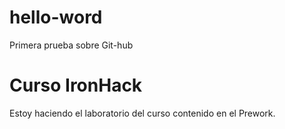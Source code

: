 # hello-word
Primera prueba sobre Git-hub
# Curso IronHack
Estoy haciendo el laboratorio del curso contenido en el Prework.
